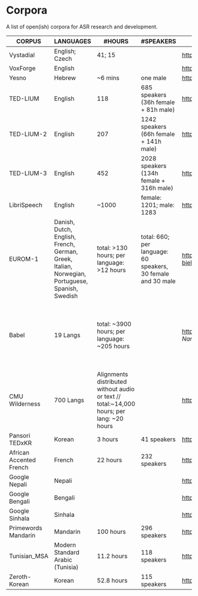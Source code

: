 # Corpora
A list of open(ish) corpora for ASR research and development.

| CORPUS  	| LANGUAGES | #HOURS  | #SPEAKERS |   URL	| Licensing |
|---	|---	|---  |---	|---	| --- |
|Vystadial	| English; Czech |  41; 15  |       | <http://www.openslr.org/6/> | CC BY-SA 3.0 US|
|VoxForge	| English |    |       | <http://www.voxforge.org/home/downloads> | GPL-3|
| Yesno     |Hebrew          | ~6 mins  | one male    | <http://www.openslr.org/1/> | CC-0 |
|TED-LIUM   |English         | 118      | 685 speakers (36h female + 81h male)|<http://www.openslr.org/7/>| CC BY-NC-ND 3.0 |
|TED-LIUM-2   |English         | 207      | 1242 speakers (66h female + 141h male)|<http://www.openslr.org/19/>| CC BY-NC-ND 3.0 |
|TED-LIUM-3   |English         | 452      | 2028 speakers (134h female + 316h male) |<http://www.openslr.org/51/>|  CC BY-NC-ND 3.0  |
|LibriSpeech   |English         | ~1000      | female: 1201; male: 1283   |<http://www.openslr.org/12/>|  CC BY 4.0  |
|EUROM-1   | Danish, Dutch, English, French, German, Greek, Italian, Norwegian, Portuguese, Spanish, Swedish         | total: >130 hours; per language: >12 hours      | total: 660; per language: 60 speakers, 30 female and 30 male | <http://wwwhomes.uni-bielefeld.de/gibbon/Handbooks/gibbon_handbook_1997/node575.html> | (£100) <https://www.phon.ucl.ac.uk/shop/eurom1.php> |
|Babel   |  19 Langs | total: ~3900 hours; per language: ~205 hours  | | <https://catalog.ldc.upenn.edu/search>, enter *babel* under *Publication Name:* | LDC Non-member <https://www.ldc.upenn.edu/sites/www.ldc.upenn.edu/files/iarpa-babel-lithuanian-nm-user-agreement.pdf>; LDC Member For-Profit ($27,500/year) <https://www.ldc.upenn.edu/sites/www.ldc.upenn.edu/files/iarpa-babel-lithuanian-fp-user-agreement.pdf>; LDC Member Non-for-profit ($3,850/year) <https://www.ldc.upenn.edu/sites/www.ldc.upenn.edu/files/iarpa-babel-lithuanian-nfp-user-agreement.pdf>|
|CMU Wilderness | 700 Langs | Alignments distributed without audio or text // total:~14,000 hours; per lang: ~20 hours| |<https://github.com/festvox/datasets-CMU_Wilderness>| Questionable Legality: <https://live.bible.is/terms>|
|Pansori TEDxKR | Korean| 3 hours| 41 speakers |<http://www.openslr.org/58/>| CC BY-NC-ND 4.0|
|African Accented French | French| 22 hours | 232 speakers | <http://www.openslr.org/57/> | Apache 2.0|
| Google Nepali | Nepali| | | <http://www.openslr.org/54/> | CC BY-SA 4.0  |
| Google Bengali | Bengali| | | <http://www.openslr.org/53/> | CC BY-SA 4.0  |
| Google Sinhala |Sinhala | | | <http://www.openslr.org/52/> | CC BY-SA 4.0  |
| Primewords Mandarin| Mandarin | 100 hours | 296 speakers | <http://www.openslr.org/47/> | CC BY-NC-ND 4.0 |
| Tunisian_MSA | Modern Standard Arabic (Tunisia) | 11.2 hours  | 118 speakers | <http://www.openslr.org/46/> | Apache 2.0  |
| Zeroth-Korean | Korean | 52.8 hours  | 115 speakers | <http://www.openslr.org/40/> | CC BY 4.0 |
